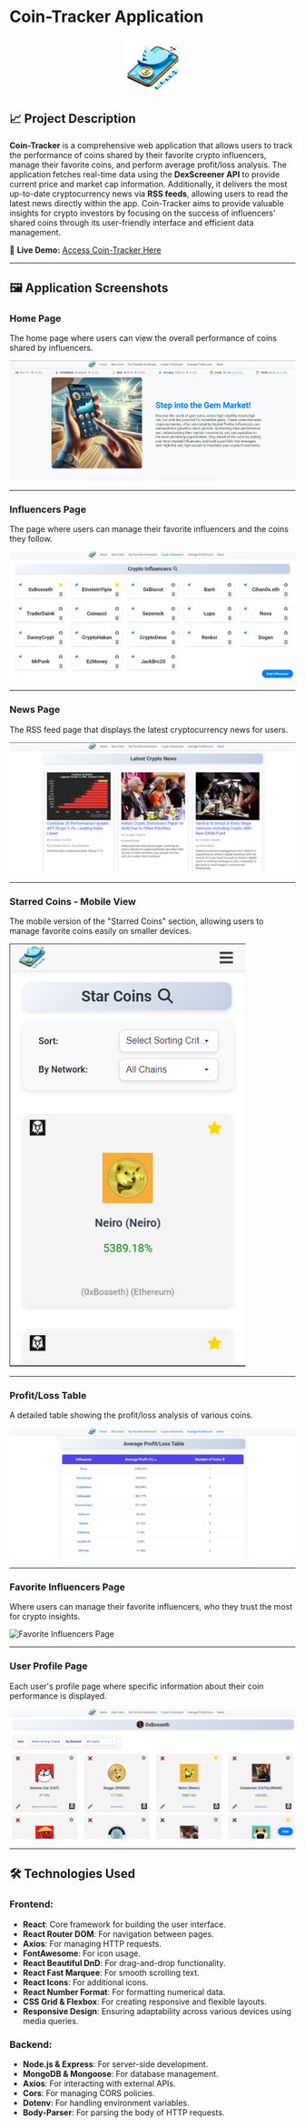 # Coin-Tracker Application

<img src="./src/assets/logo.png" alt="Coin-Tracker Logo" width="100" style="margin-left: auto; margin-right: auto; display: block;" />

## 📈 Project Description

**Coin-Tracker** is a comprehensive web application that allows users to track the performance of coins shared by their favorite crypto influencers, manage their favorite coins, and perform average profit/loss analysis. The application fetches real-time data using the **DexScreener API** to provide current price and market cap information. Additionally, it delivers the most up-to-date cryptocurrency news via **RSS feeds**, allowing users to read the latest news directly within the app. Coin-Tracker aims to provide valuable insights for crypto investors by focusing on the success of influencers' shared coins through its user-friendly interface and efficient data management.

🔗 **Live Demo:** [Access Coin-Tracker Here](https://cointracker-canozgen.netlify.app/)

---

## 🖼️ Application Screenshots

### **Home Page**
The home page where users can view the overall performance of coins shared by influencers.

![Home Page](./screenshots/home.PNG)

---

### **Influencers Page**
The page where users can manage their favorite influencers and the coins they follow.

![Influencers Page](./screenshots/Influencers.PNG)

---

### **News Page**
The RSS feed page that displays the latest cryptocurrency news for users.

![News Page](./screenshots/news.PNG)

---

### **Starred Coins - Mobile View**
The mobile version of the "Starred Coins" section, allowing users to manage favorite coins easily on smaller devices.

![Starred Coins Mobile](./screenshots/star-coins-mobile.PNG)

---

### **Profit/Loss Table**
A detailed table showing the profit/loss analysis of various coins.

![Profit/Loss Table](./screenshots/profit-loss-table.PNG)

---

### **Favorite Influencers Page**
Where users can manage their favorite influencers, who they trust the most for crypto insights.

![Favorite Influencers Page](./screenshots/favorite-influencers.PNG)

---

### **User Profile Page**
Each user's profile page where specific information about their coin performance is displayed.

![User Profile Page](./screenshots/user-page.PNG)

---

## 🛠️ Technologies Used

### **Frontend:**
- **React**: Core framework for building the user interface.
- **React Router DOM**: For navigation between pages.
- **Axios**: For managing HTTP requests.
- **FontAwesome**: For icon usage.
- **React Beautiful DnD**: For drag-and-drop functionality.
- **React Fast Marquee**: For smooth scrolling text.
- **React Icons**: For additional icons.
- **React Number Format**: For formatting numerical data.
- **CSS Grid & Flexbox**: For creating responsive and flexible layouts.
- **Responsive Design**: Ensuring adaptability across various devices using media queries.

### **Backend:**
- **Node.js & Express**: For server-side development.
- **MongoDB & Mongoose**: For database management.
- **Axios**: For interacting with external APIs.
- **Cors**: For managing CORS policies.
- **Dotenv**: For handling environment variables.
- **Body-Parser**: For parsing the body of HTTP requests.